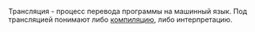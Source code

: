 Трансляция - процесс перевода программы на машинный язык. Под трансляцией понимают либо [компиляцию](Словарь/Компиляция), либо интерпретацию.